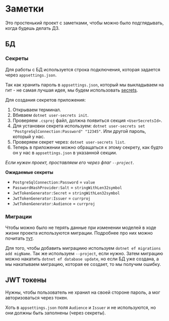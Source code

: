 ﻿# Заметки

Это простенький проект с заметками, чтобы можно было подглядывать, когда будешь делать ДЗ.

## БД

### Секреты

Для работы с БД используется строка подключения, которая задается через `appsettings.json`.

Так как хранить пароль в `appsettings.json`, который мы выкладываем на гит - не самая лучшая идея,
мы будем использовать [secrets](https://learn.microsoft.com/en-us/aspnet/core/security/app-secrets?view=aspnetcore-8.0&tabs=windows).

Для создания секретов приложения:
1. Открываем терминал.
2. Вбиваем `dotnet user-secrets init`.
3. Проверяем `.csproj` файл, должна появиться секция `<UserSecretsId>`.
4. Для установки секрета используем: `dotnet user-secrets set "PostgreSqlConnection:Password" "12345"`. Или другой пароль, который у нас.
5. Проверяем секрет через: `dotnet user-secrets list`.
6. Теперь в приложении можно обращаться к этому секрету, как будто он у нас в `appsettings.json` в указанной секции.

*Если нужен проект, проставляем его через флаг `--project`*.

**Ожидаемые секреты**

- `PostgreSqlConnection:Password` = `value`
- `PasswordHashProvider:Salt` = `stringWithLen32symbol`
- `JwtTokenGenerator:Secret` = `stringWithLen32symbol`
- `JwtTokenGenerator:Issuer` = `currproj`
- `JwtTokenGenerator:Audience` = `currproj`


### Миграции

Чтобы можно было не терять данные при изменении моделей в ходе жизни проекта используются миграции.
Подробнее про них можно почитать [тут](https://learn.microsoft.com/en-us/ef/core/managing-schemas/migrations/?tabs=dotnet-core-cli).

Для того, чтобы добавить миграциию используем `dotnet ef migrations add migName`. Так же используем `--project`, если нужно.
Затем миграцию можно накатить `dotnet ef database update`, но если БД уже создана, а мы накатываем миграцию, которая ее
создает, то мы получим ошибку.

## JWT токены

Нужны, чтобы пользователь не хранил на своей стороне пароль, а мог авторизоваться через токен.

Хоть в `appsettings.json` поля `Audience` и `Issuer` и не используются, но они должны быть заполнены (через секреты).
